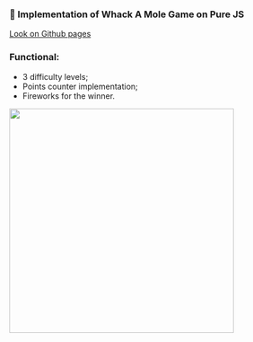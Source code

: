 ### 👾 Implementation of Whack A Mole Game on Pure JS
[Look on Github pages](https://boikoyv.github.io/whack-mole/)

### Functional:
- 3 difficulty levels;
- Points counter implementation;
- Fireworks for the winner.

<img src="https://materrill.files.wordpress.com/2019/01/whack-a-mole.png" width="400">
                                                                                                                          

